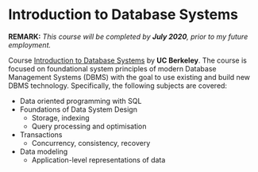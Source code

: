 <h1>Introduction to Database Systems</h1>

**REMARK:** *This course will be completed by **July 2020**, prior to my future employment.*

Course [Introduction to Database Systems](https://cs186berkeley.net/) by **UC Berkeley**. The course is focused on foundational system principles of modern Database Management Systems (DBMS) with the goal to use existing and build new DBMS technology. Specifically, the following subjects are covered:
* Data oriented programming with SQL
* Foundations of Data System Design
	* Storage, indexing
	* Query processing and optimisation
* Transactions
	* Concurrency, consistency, recovery
* Data modeling 
	* Application-level representations of data